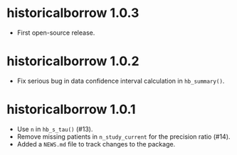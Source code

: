 # historicalborrow 1.0.3

* First open-source release.

# historicalborrow 1.0.2

* Fix serious bug in data confidence interval calculation in `hb_summary()`.

# historicalborrow 1.0.1

* Use `n` in `hb_s_tau()` (#13).
* Remove missing patients in `n_study_current` for the precision ratio (#14).
* Added a `NEWS.md` file to track changes to the package.

